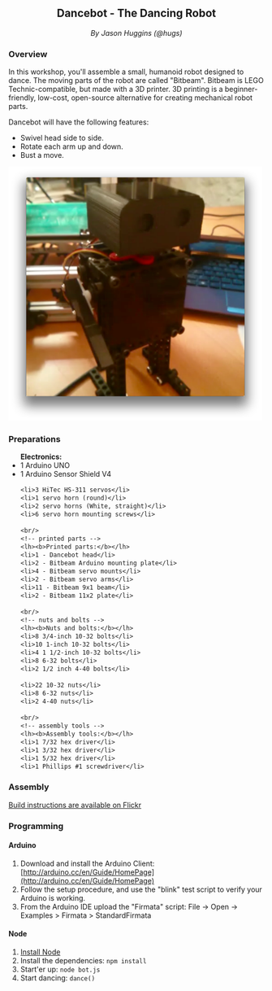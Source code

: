 <center>
<h2>Dancebot - The Dancing Robot</h2>
<i>By Jason Huggins (@hugs)</i>
</center>

<h3>Overview</h3>

<p>
In this workshop, you'll assemble a small, humanoid robot designed to dance. The moving parts of the robot are called "Bitbeam". Bitbeam is LEGO Technic-compatible, but made with a 3D printer. 3D printing is a beginner-friendly, low-cost, open-source alternative for creating mechanical robot parts.
<p>

<p>Dancebot will have the following features:
<ul>
    <li>Swivel head side to side.</li>
    <li>Rotate each arm up and down.</li>
    <li>Bust a move.</li>
</ul>
</p>

<p>
<img src="img/dancing-nodebot.png" width="500px"/>
</p>

 

### Preparations
  
<ul>
    <!-- electronics -->
    <lh><b>Electronics:</b></lh>
    <li>1 Arduino UNO</li>
    <li>1 Arduino Sensor Shield V4</li>

    <li>3 HiTec HS-311 servos</li>
    <li>1 servo horn (round)</li>
    <li>2 servo horns (White, straight)</li>
    <li>6 servo horn mounting screws</li>

    <br/>
    <!-- printed parts -->
    <lh><b>Printed parts:</b></lh>
    <li>1 - Dancebot head</li>
    <li>2 - Bitbeam Arduino mounting plate</li>
    <li>4 - Bitbeam servo mounts</li>
    <li>2 - Bitbeam servo arms</li>
    <li>11 - Bitbeam 9x1 beam</li>
    <li>2 - Bitbeam 11x2 plate</li>

    <br/>
    <!-- nuts and bolts -->
    <lh><b>Nuts and bolts:</b></lh>    
    <li>8 3/4-inch 10-32 bolts</li>    
    <li>10 1-inch 10-32 bolts</li>
    <li>4 1 1/2-inch 10-32 bolts</li>
    <li>8 6-32 bolts</li>
    <li>2 1/2 inch 4-40 bolts</li>

    <li>22 10-32 nuts</li>    
    <li>8 6-32 nuts</li>
    <li>2 4-40 nuts</li>

    <br/>
    <!-- assembly tools -->
    <lh><b>Assembly tools:</b></lh>        
    <li>1 7/32 hex driver</li>
    <li>1 3/32 hex driver</li>
    <li>1 5/32 hex driver</li>        
    <li>1 Phillips #1 screwdriver</li>

</ul> 

### Assembly
[Build instructions are available on Flickr](http://www.flickr.com/photos/68386867@N05/sets/72157642481371803/)

### Programming

#### Arduino
1. Download and install the Arduino Client: [http://arduino.cc/en/Guide/HomePage](http://arduino.cc/en/Guide/HomePage)
2. Follow the setup procedure, and use the "blink" test script to verify your Arduino is working.
3. From the Arduino IDE upload the "Firmata" script: File -> Open -> Examples > Firmata > StandardFirmata

#### Node
1. [Install Node](http://nodejs.org/download/)
2. Install the dependencies: `npm install`
3. Start'er up: `node bot.js`
4. Start dancing: `dance()`

